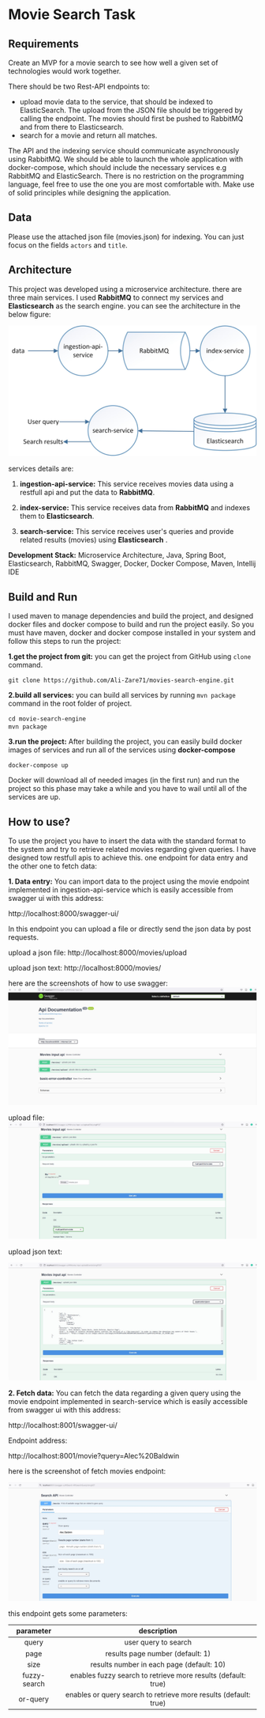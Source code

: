# Movie Search Task

## Requirements

Create an MVP for a movie search to see how well a given set of technologies would work together.

There should be two Rest-API endpoints to:

* upload movie data to the service, that should be indexed to ElasticSearch. The upload from the JSON file should be
  triggered by calling the endpoint. The movies should first be pushed to RabbitMQ and from there to Elasticsearch.
* search for a movie and return all matches.

The API and the indexing service should communicate asynchronously using RabbitMQ. We should be able to launch the whole
application with docker-compose, which should include the necessary services e.g RabbitMQ and ElasticSearch. There is no
restriction on the programming language, feel free to use the one you are most comfortable with. Make use of solid
principles while designing the application.

## Data

Please use the attached json file (movies.json) for indexing. You can just focus on the fields `actors` and `title`.

## Architecture

This project was developed using a microservice architecture. there are three main services. I used **RabbitMQ** to
connect my services and **Elasticsearch** as the search engine. you can see the architecture in the below figure:

![Alt text](images/architecture.jpg?raw=true "Figure 1: Architecture")

services details are:

1. **ingestion-api-service:** This service receives movies data using a restfull api and put the data to **RabbitMQ**.

2. **index-service:** This service receives data from **RabbitMQ** and indexes them to **Elasticsearch**.

3. **search-service:** This service receives user's queries and provide related results (movies) using **Elasticsearch**
   .

**Development Stack:** Microservice Architecture, Java, Spring Boot, Elasticsearch, RabbitMQ, Swagger, Docker, Docker
Compose, Maven, Intellij IDE

## Build and Run

I used maven to manage dependencies and build the project, and designed docker files and docker compose to build and run
the project easily. So you must have maven, docker and docker compose installed in your system and follow this steps to
run the project:

**1.get the project from git:** you can get the project from GitHub using `clone` command.

```
git clone https://github.com/Ali-Zare71/movies-search-engine.git
```

**2.build all services:** you can build all services by running `mvn package` command in the root folder of project.

```
cd movie-search-engine
mvn package
```

**3.run the project:** After building the project, you can easily build docker images of services and run all of the
services using **docker-compose**

```
docker-compose up
```

Docker will download all of needed images (in the first run) and run the project so this phase may take a while and you
have to wail until all of the services are up.

## How to use?

To use the project you have to insert the data with the standard format to the system and try to retrieve related movies
regarding given queries. I have designed tow restfull apis to achieve this. one endpoint for data entry and the other
one to fetch data:

**1. Data entry:**
You can import data to the project using the movie endpoint implemented in ingestion-api-service which is easily
accessible from swagger ui with this address:

http://localhost:8000/swagger-ui/

In this endpoint you can upload a file or directly send the json data by post requests.

upload a json file:
http://localhost:8000/movies/upload

upload json text:
http://localhost:8000/movies/

here are the screenshots of how to use swagger:
![Alt text](images/enrty-endpoint.jpg?raw=true "Figure 2: Entry endpoint")

upload file:
![Alt text](images/upload-file.jpg?raw=true "Figure 3: Upload file")

upload json text:

![Alt text](images/json-input.jpg?raw=true "Figure 4: Json input")

**2. Fetch data:**
You can fetch the data regarding a given query using the movie endpoint implemented in search-service which is easily
accessible from swagger ui with this address:

http://localhost:8001/swagger-ui/

Endpoint address:

http://localhost:8001/movie?query=Alec%20Baldwin

here is the screenshot of fetch movies endpoint:

![Alt text](images/fetch-endpint.jpg?raw=true "Figure 4: Json input")

this endpoint gets some parameters:

| parameter | description |
| :---:   | :---: |
| query  | user query to search   |
| page  | results page number (default: 1)   |
| size  | results number in each page (default: 10)   |
| fuzzy-search  | enables fuzzy search to retrieve more results (default: true)   |
| or-query  | enables or query search to retrieve more results (default: true)   |